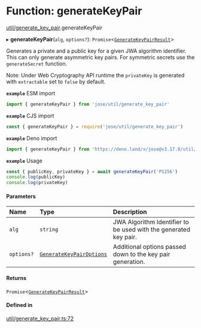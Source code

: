 # Function: generateKeyPair

[util/generate_key_pair](../modules/util_generate_key_pair.md).generateKeyPair

▸ **generateKeyPair**(`alg`, `options?`): `Promise`<[`GenerateKeyPairResult`](../interfaces/util_generate_key_pair.GenerateKeyPairResult.md)\>

Generates a private and a public key for a given JWA algorithm identifier.
This can only generate asymmetric key pairs. For symmetric secrets use the
`generateSecret` function.

Note: Under Web Cryptography API runtime the `privateKey` is generated with
`extractable` set to `false` by default.

**`example`** ESM import
```js
import { generateKeyPair } from 'jose/util/generate_key_pair'
```

**`example`** CJS import
```js
const { generateKeyPair } = require('jose/util/generate_key_pair')
```

**`example`** Deno import
```js
import { generateKeyPair } from 'https://deno.land/x/jose@v3.17.0/util/generate_key_pair.ts'
```

**`example`** Usage
```js
const { publicKey, privateKey } = await generateKeyPair('PS256')
console.log(publicKey)
console.log(privateKey)
```

#### Parameters

| Name | Type | Description |
| :------ | :------ | :------ |
| `alg` | `string` | JWA Algorithm Identifier to be used with the generated key pair. |
| `options?` | [`GenerateKeyPairOptions`](../interfaces/util_generate_key_pair.GenerateKeyPairOptions.md) | Additional options passed down to the key pair generation. |

#### Returns

`Promise`<[`GenerateKeyPairResult`](../interfaces/util_generate_key_pair.GenerateKeyPairResult.md)\>

#### Defined in

[util/generate_key_pair.ts:72](https://github.com/panva/jose/blob/v3.17.0/src/util/generate_key_pair.ts#L72)
